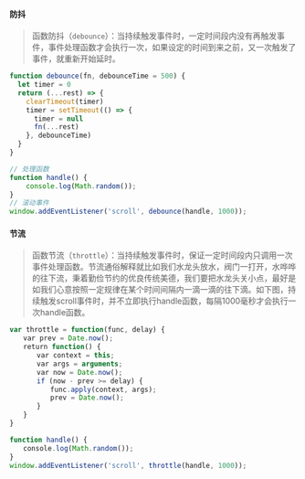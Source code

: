 #### 防抖

> 函数防抖（`debounce`）：当持续触发事件时，一定时间段内没有再触发事件，事件处理函数才会执行一次，如果设定的时间到来之前，又一次触发了事件，就重新开始延时。

```javascript
function debounce(fn, debounceTime = 500) {
  let timer = 0
  return (...rest) => {
    clearTimeout(timer)
    timer = setTimeout(() => {
      timer = null
      fn(...rest)
    }, debounceTime)
  }
}

// 处理函数
function handle() {
    console.log(Math.random());
}
// 滚动事件
window.addEventListener('scroll', debounce(handle, 1000));
```

#### 节流

> 函数节流（`throttle`）：当持续触发事件时，保证一定时间段内只调用一次事件处理函数。节流通俗解释就比如我们水龙头放水，阀门一打开，水哗哗的往下流，秉着勤俭节约的优良传统美德，我们要把水龙头关小点，最好是如我们心意按照一定规律在某个时间间隔内一滴一滴的往下滴。如下图，持续触发scroll事件时，并不立即执行handle函数，每隔1000毫秒才会执行一次handle函数。

```javascript
var throttle = function(func, delay) {
　　var prev = Date.now();
　　return function() {
　　　　var context = this;
　　　　var args = arguments;
　　　　var now = Date.now();
　　　　if (now - prev >= delay) {
　　　　　　func.apply(context, args);
　　　　　　prev = Date.now();
　　　　}
　　}
}

function handle() {
　　console.log(Math.random());
}
window.addEventListener('scroll', throttle(handle, 1000));
```

